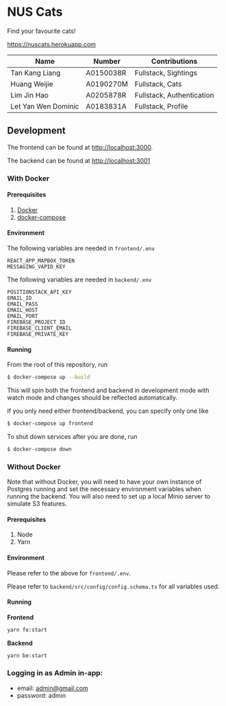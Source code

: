 # NUS Cats

Find your favourite cats!

https://nuscats.herokuapp.com

| Name                | Number    | Contributions             |
| ------------------- | --------- | ------------------------- |
| Tan Kang Liang      | A0150038R | Fullstack, Sightings      |
| Huang Weijie        | A0190270M | Fullstack, Cats           |
| Lim Jin Hao         | A0205878R | Fullstack, Authentication |
| Let Yan Wen Dominic | A0183831A | Fullstack, Profile        |

## Development

The frontend can be found at [http://localhost:3000](http://localhost:3000).

The backend can be found at [http://localhost:3001](http://localhost:3001)

### With Docker

#### Prerequisites

1. [Docker](https://docs.docker.com/get-docker/)
1. [docker-compose](https://docs.docker.com/compose/install/)

#### Environment

The following variables are needed in `frontend/.env`

```
REACT_APP_MAPBOX_TOKEN
MESSAGING_VAPID_KEY
```

The following variables are needed in `backend/.env`

```
POSITIONSTACK_API_KEY
EMAIL_ID
EMAIL_PASS
EMAIL_HOST
EMAIL_PORT
FIREBASE_PROJECT_ID
FIREBASE_CLIENT_EMAIL
FIREBASE_PRIVATE_KEY
```


#### Running 

From the root of this repository, run
```bash
$ docker-compose up --build
```
This will spin both the frontend and backend in development mode with watch mode and changes should be reflected automatically.

If you only need either frontend/backend, you can specify only one like
```bash
$ docker-compose up frontend
```


To shut down services after you are done, run
```bash
$ docker-compose down
```


### Without Docker

Note that without Docker, you will need to have your own instance of Postgres running and set the necessary environment variables when running the backend. You will also need to set up a local Minio server to simulate S3 features.

#### Prerequisites

1. Node
1. Yarn

#### Environment

Please refer to the above for `frontend/.env`.

Please refer to `backend/src/config/config.schema.ts` for all variables used.

#### Running

**Frontend**
```bash
yarn fe:start
```

**Backend**
```bash
yarn be:start
```

### Logging in as Admin in-app:
* email: admin@gmail.com
* password: admin

